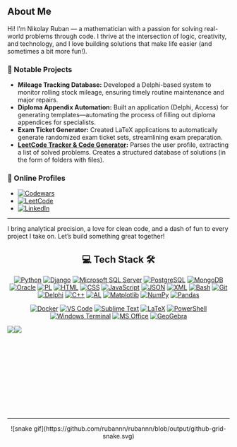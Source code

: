 ## About Me

Hi! I’m Nikolay Ruban — a mathematician with a passion for solving real-world problems through code. I thrive at the intersection of logic, creativity, and technology, and I love building solutions that make life easier (and sometimes a bit more fun!).

### 💼 Notable Projects

- **Mileage Tracking Database:** Developed a Delphi-based system to monitor rolling stock mileage, ensuring timely routine maintenance and major repairs.
- **Diploma Appendix Automation:** Built an application (Delphi, Access) for generating templates—automating the process of filling out diploma appendices for specialists.
- **Exam Ticket Generator:** Created LaTeX applications to automatically generate randomized exam ticket sets, streamlining exam preparation.
- **[LeetCode Tracker & Code Generator](https://github.com/rubannn/Leetcode):** Parses the user profile, extracting a list of solved problems. Creates a structured database of solutions (in the form of folders with files).

### 🎯 Online Profiles

- [![Codewars](https://img.shields.io/badge/Codewars-B1361E?logo=codewars&logoColor=fff)](https://www.codewars.com/users/Gh0stik)
- [![LeetCode](https://img.shields.io/badge/LeetCode-000000?logo=LeetCode&logoColor=#d16c06)](https://leetcode.com/u/Gh0stik/)
- [![LinkedIn](https://custom-icon-badges.demolab.com/badge/LinkedIn-0A66C2?logo=linkedin-white&logoColor=fff)](https://www.linkedin.com/in/nikolay-ruban-49223667/)

---

I bring analytical precision, a love for clean code, and a dash of fun to every project I take on. Let’s build something great together!

<!-- Tech Stack -->
<div align="center">
  
## 💻 Tech Stack 🛠️


[![Python](https://img.shields.io/badge/Python-3776AB?style=flat&logo=python&logoColor=white)](#)
[![Django](https://img.shields.io/badge/Django-092E20?style=flat&logo=django&logoColor=white)](#)
[![Microsoft SQL Server](https://custom-icon-badges.demolab.com/badge/Microsoft%20SQL%20Server-CC2927?logo=mssqlserver-white&logoColor=white)](#)
[![PostgreSQL](https://img.shields.io/badge/PostgreSQL-4169E1?style=flat&logo=postgresql&logoColor=white)](#)
[![MongoDB](https://img.shields.io/badge/MongoDB-%234ea94b.svg?logo=mongodb&logoColor=white)](#)
[![Oracle](https://img.shields.io/badge/Oracle-F80000?style=flat&logo=oracle&logoColor=white)](#)
[![PL](https://img.shields.io/badge/PL%2FSQL-FFFFFF?logo=oracle&logoColor=FF0000&labelColor=FFFFFF&color=FF0000)](#)
[![HTML](https://img.shields.io/badge/HTML-%23E34F26.svg?logo=html5&logoColor=white)](#)
[![CSS](https://img.shields.io/badge/CSS-639?logo=css&logoColor=fff)](#)
[![JavaScript](https://img.shields.io/badge/JavaScript-F7DF1E?logo=javascript&logoColor=000)](#)
[![JSON](https://img.shields.io/badge/JSON-000?logo=json&logoColor=fff)](#)
[![XML](https://img.shields.io/badge/XML-767C52?logo=xml&logoColor=fff)](#)
[![Bash](https://img.shields.io/badge/Bash-4EAA25?logo=gnubash&logoColor=fff)](#)
[![Git](https://img.shields.io/badge/Git-F05032?logo=git&logoColor=fff)](#)
[![Delphi](https://img.shields.io/badge/Delphi-CC342D?logo=delphi&logoColor=white)](#)
[![C++](https://img.shields.io/badge/C++-%2300599C.svg?logo=c%2B%2B&logoColor=white)](#)
[![AL](https://img.shields.io/badge/AL%20(Business%20Central)-5E35B1?style=flat&logo=microsoft&logoColor=white)](#)
[![Matplotlib](https://custom-icon-badges.demolab.com/badge/Matplotlib-71D291?logo=matplotlib&logoColor=fff)](#)
[![NumPy](https://img.shields.io/badge/NumPy-4DABCF?logo=numpy&logoColor=fff)](#)
[![Pandas](https://img.shields.io/badge/Pandas-150458?logo=pandas&logoColor=fff)](#)

[![Docker](https://img.shields.io/badge/Docker-2496ED?style=flat&logo=docker&logoColor=white)](#)
[![VS Code](https://img.shields.io/badge/VS%20Code-007ACC?style=flat&logo=visual-studio-code&logoColor=white)](#)
[![Sublime Text](https://img.shields.io/badge/Sublime%20Text-%23575757.svg?logo=sublime-text&logoColor=important)](#)
[![LaTeX](https://img.shields.io/badge/LaTeX-008080?style=flat&logo=latex&logoColor=white)](#)
[![PowerShell](https://img.shields.io/badge/PowerShell-5391FE?style=flat&logo=powershell&logoColor=white)](#)
[![Windows Terminal](https://img.shields.io/badge/Windows%20Terminal-4D4D4D?style=flat&logo=windows-terminal&logoColor=white)](#)
[![MS Office](https://img.shields.io/badge/MS%20Office-D83B01?style=flat&logo=microsoft-office&logoColor=white)](#)
[![GeoGebra](https://img.shields.io/badge/GeoGebra-28A8EA?style=flat&logo=geogebra&logoColor=white)](#)
</div>

<div align="center" style="display: flex; align-items: stretch;">
  <img src="https://github-readme-stats.vercel.app/api?username=rubannn&show_icons=true&theme=default&hide_border=true&include_all_commits=true&count_private=true" style="height: 195px;" />    
  <img src="https://github-readme-stats.vercel.app/api/top-langs/?username=rubannn&layout=compact&theme=default&hide_border=true&include_all_commits=true&count_private=true" style="height: 195px;" />
</div>

---

<div align="center">
![snake gif](https://github.com/rubannn/rubannn/blob/output/github-grid-snake.svg)
</div>
